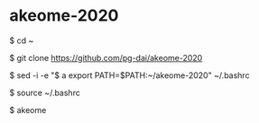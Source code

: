 # akeome-2020

$ cd ~

$ git clone https://github.com/pg-dai/akeome-2020

$ sed -i -e "$ a export PATH=\$PATH:~/akeome-2020" ~/.bashrc

$ source ~/.bashrc

$ akeome
